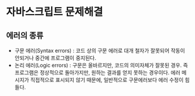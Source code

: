 # 자바스크립트 문제해결

## 에러의 종류
- 구문 에러(Syntax errors) : 코드 상의 구문 에러로 대개 철자가 잘못되어 작동이 안되거나 중간에 프로그램이 중지된다.
- 논리 에러(Logic errors) : 구문은 올바르지만, 코드의 의미자체가 잘못된 경우. 즉 프로그램은 정상적으로 돌아가지만, 원하는 결과를 얻지 못하는 경우이다. 에러 메시지가 직접적으로 표시되지 않기 때문에, 일반적으로 구문에러보다 에러 수정이 힘들다.

